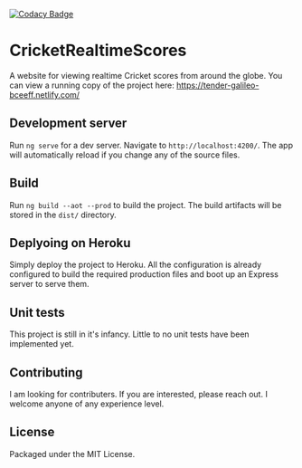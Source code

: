 [![Codacy Badge](https://api.codacy.com/project/badge/Grade/dd088750ebbc49f284a3afcc6b901223)](https://www.codacy.com/app/campbellb/cricket-realtime-scores?utm_source=github.com&amp;utm_medium=referral&amp;utm_content=campbellbartlett/cricket-realtime-scores&amp;utm_campaign=Badge_Grade)

# CricketRealtimeScores

A website for viewing realtime Cricket scores from around the globe.
You can view a running copy of the project here: https://tender-galileo-bceeff.netlify.com/

## Development server

Run `ng serve` for a dev server. Navigate to `http://localhost:4200/`. The app will automatically reload if you change any of the source files.

## Build

Run `ng build --aot --prod` to build the project. 
The build artifacts will be stored in the `dist/` directory.

## Deplyoing on Heroku

Simply deploy the project to Heroku. All the configuration is already configured to build the required production files and boot up an Express server to serve them.

## Unit tests

This project is still in it's infancy. Little to no unit tests have been implemented yet.

## Contributing

I am looking for contributers. If you are interested, please reach out. I welcome anyone of any experience level.

## License

Packaged under the MIT License.
